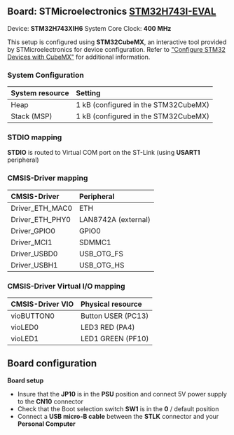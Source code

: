 Board: STMicroelectronics [STM32H743I-EVAL](https://www.st.com/en/evaluation-tools/stm32h743i-eval.html)
------------------------------------------

Device: **STM32H743XIH6**
System Core Clock: **400 MHz**

This setup is configured using **STM32CubeMX**, an interactive tool provided by STMicroelectronics for device configuration.
Refer to ["Configure STM32 Devices with CubeMX"](https://github.com/Open-CMSIS-Pack/cmsis-toolbox/blob/main/docs/CubeMX.md) for additional information.

### System Configuration

| System resource       | Setting
|:----------------------|:----------------------------------------------
| Heap                  | 1 kB (configured in the STM32CubeMX)
| Stack (MSP)           | 1 kB (configured in the STM32CubeMX)

### STDIO mapping

**STDIO** is routed to Virtual COM port on the ST-Link (using **USART1** peripheral)

### CMSIS-Driver mapping

| CMSIS-Driver          | Peripheral
|:----------------------|:----------------------------------------------
| Driver_ETH_MAC0       | ETH
| Driver_ETH_PHY0       | LAN8742A (external)
| Driver_GPIO0          | GPIO0
| Driver_MCI1           | SDMMC1
| Driver_USBD0          | USB_OTG_FS
| Driver_USBH1          | USB_OTG_HS

### CMSIS-Driver Virtual I/O mapping

| CMSIS-Driver VIO      | Physical resource
|:----------------------|:----------------------------------------------
| vioBUTTON0            | Button USER (PC13)
| vioLED0               | LED3 RED    (PA4)
| vioLED1               | LED1 GREEN  (PF10)

## Board configuration

**Board setup**
  - Insure that the **JP10** is in the **PSU** position and connect 5V power supply to the **CN10** connector
  - Check that the Boot selection switch **SW1** is in the **0** / default position
  - Connect a **USB micro-B cable** between the **STLK** connector and your **Personal Computer**
